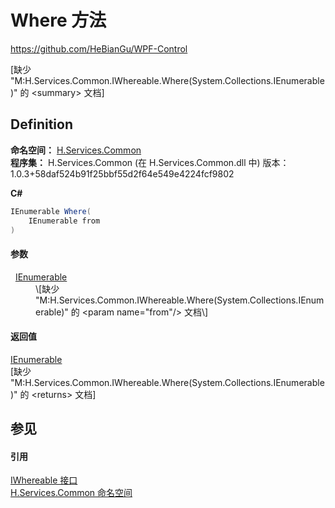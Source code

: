 # Where 方法
https://github.com/HeBianGu/WPF-Control

\[缺少 "M:H.Services.Common.IWhereable.Where(System.Collections.IEnumerable)" 的 &lt;summary&gt; 文档\]



## Definition
**命名空间：** <a href="b9cdd84f-6623-a51a-f53b-465103ced202">H.Services.Common</a>  
**程序集：** H.Services.Common (在 H.Services.Common.dll 中) 版本：1.0.3+58daf524b91f25bbf55d2f64e549e4224fcf9802

**C#**
``` C#
IEnumerable Where(
	IEnumerable from
)
```



#### 参数
<dl><dt>  <a href="https://learn.microsoft.com/dotnet/api/system.collections.ienumerable" target="_blank" rel="noopener noreferrer">IEnumerable</a></dt><dd>\[缺少 "M:H.Services.Common.IWhereable.Where(System.Collections.IEnumerable)" 的 &lt;param name="from"/&gt; 文档\]</dd></dl>

#### 返回值
<a href="https://learn.microsoft.com/dotnet/api/system.collections.ienumerable" target="_blank" rel="noopener noreferrer">IEnumerable</a>  
\[缺少 "M:H.Services.Common.IWhereable.Where(System.Collections.IEnumerable)" 的 &lt;returns&gt; 文档\]

## 参见


#### 引用
<a href="fb28e76c-b5b4-f506-07a7-5023759466d3">IWhereable 接口</a>  
<a href="b9cdd84f-6623-a51a-f53b-465103ced202">H.Services.Common 命名空间</a>  
